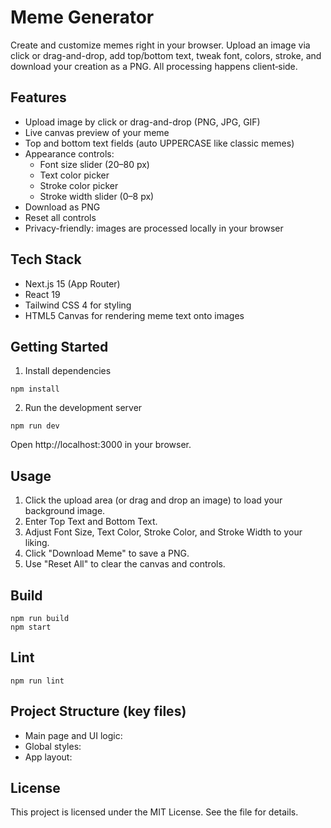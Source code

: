 # Meme Generator

Create and customize memes right in your browser. Upload an image via click or drag-and-drop, add top/bottom text, tweak font, colors, stroke, and download your creation as a PNG. All processing happens client‑side.

## Features

- Upload image by click or drag-and-drop (PNG, JPG, GIF)
- Live canvas preview of your meme
- Top and bottom text fields (auto UPPERCASE like classic memes)
- Appearance controls:
  - Font size slider (20–80 px)
  - Text color picker
  - Stroke color picker
  - Stroke width slider (0–8 px)
- Download as PNG
- Reset all controls
- Privacy-friendly: images are processed locally in your browser

## Tech Stack

- Next.js 15 (App Router)
- React 19
- Tailwind CSS 4 for styling
- HTML5 Canvas for rendering meme text onto images

## Getting Started

1) Install dependencies

```
npm install
```

2) Run the development server

```
npm run dev
```

Open http://localhost:3000 in your browser.

## Usage

1) Click the upload area (or drag and drop an image) to load your background image.
2) Enter Top Text and Bottom Text.
3) Adjust Font Size, Text Color, Stroke Color, and Stroke Width to your liking.
4) Click "Download Meme" to save a PNG.
5) Use "Reset All" to clear the canvas and controls.

## Build

```
npm run build
npm start
```

## Lint

```
npm run lint
```

## Project Structure (key files)

- Main page and UI logic: <mcfile name="page.js" path="app/page.js"></mcfile>
- Global styles: <mcfile name="globals.css" path="app/globals.css"></mcfile>
- App layout: <mcfile name="layout.js" path="app/layout.js"></mcfile>

## License

This project is licensed under the MIT License. See the <mcfile name="LICENSE" path="LICENSE"></mcfile> file for details.
